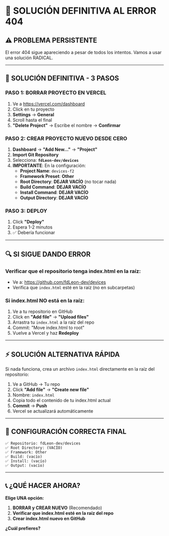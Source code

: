 # 🔴 SOLUCIÓN DEFINITIVA AL ERROR 404

## ⚠️ PROBLEMA PERSISTENTE
El error 404 sigue apareciendo a pesar de todos los intentos. Vamos a usar una solución RADICAL.

---

## 🎯 SOLUCIÓN DEFINITIVA - 3 PASOS

### PASO 1: BORRAR PROYECTO EN VERCEL
1. Ve a https://vercel.com/dashboard
2. Click en tu proyecto
3. **Settings** → **General**
4. Scroll hasta el final
5. **"Delete Project"** → Escribe el nombre → **Confirmar**

### PASO 2: CREAR PROYECTO NUEVO DESDE CERO
1. **Dashboard** → **"Add New..."** → **"Project"**
2. **Import Git Repository**
3. Selecciona: **`fdLeon-dev/devices`**
4. **IMPORTANTE**: En la configuración:
   - **Project Name**: `devices-f2`
   - **Framework Preset**: **Other**
   - **Root Directory**: **DEJAR VACÍO** (no tocar nada)
   - **Build Command**: **DEJAR VACÍO**
   - **Install Command**: **DEJAR VACÍO**
   - **Output Directory**: **DEJAR VACÍO**

### PASO 3: DEPLOY
1. Click **"Deploy"**
2. Espera 1-2 minutos
3. ✅ Debería funcionar

---

## 🔍 SI SIGUE DANDO ERROR

### Verificar que el repositorio tenga index.html en la raíz:
- Ve a: https://github.com/fdLeon-dev/devices
- Verifica que `index.html` esté en la raíz (no en subcarpetas)

### Si index.html NO está en la raíz:
1. Ve a tu repositorio en GitHub
2. Click en **"Add file"** → **"Upload files"**
3. Arrastra tu `index.html` a la raíz del repo
4. Commit: "Move index.html to root"
5. Vuelve a Vercel y haz **Redeploy**

---

## ⚡ SOLUCIÓN ALTERNATIVA RÁPIDA

Si nada funciona, crea un archivo `index.html` directamente en la raíz del repositorio:

1. Ve a GitHub → Tu repo
2. Click **"Add file"** → **"Create new file"**
3. Nombre: `index.html`
4. Copia todo el contenido de tu index.html actual
5. **Commit** → **Push**
6. Vercel se actualizará automáticamente

---

## 🎯 CONFIGURACIÓN CORRECTA FINAL

```
✅ Repositorio: fdLeon-dev/devices
✅ Root Directory: (VACÍO)
✅ Framework: Other
✅ Build: (vacío)
✅ Install: (vacío)
✅ Output: (vacío)
```

---

## 📞 ¿QUÉ HACER AHORA?

**Elige UNA opción:**

1. **BORRAR y CREAR NUEVO** (Recomendado)
2. **Verificar que index.html esté en la raíz del repo**
3. **Crear index.html nuevo en GitHub**

**¿Cuál prefieres?**
